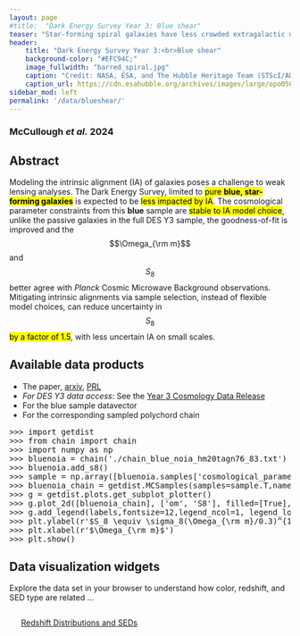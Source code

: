 ```yaml
---
layout: page
#title:  "Dark Energy Survey Year 3: Blue shear"
teaser: "Star-forming spiral galaxies have less crowded extragalactic neighborhoods, making them excellent candidates for mapping cosmic structure."
header:
    title: "Dark Energy Survey Year 3:<br>Blue shear"
    background-color: "#EFC94C;"
    image_fullwidth: "barred_spiral.jpg"
    caption: "Credit: NASA, ESA, and The Hubble Heritage Team (STScI/AURA)"
    caption_url: https://cdn.esahubble.org/archives/images/large/opo0501a.jpg
sidebar_mod: left
permalink: '/data/blueshear/'
---
```

<script src='https://cdnjs.cloudflare.com/ajax/libs/mathjax/2.7.4/MathJax.js?config=default'></script>

### McCullough <em>et al.</em> 2024
## Abstract
Modeling the intrinsic alignment (IA) of galaxies poses a challenge to weak lensing analyses. The Dark Energy Survey, limited to <mark>pure <strong>blue, star-forming galaxies</strong></mark> is expected to be <mark>less impacted by IA</mark>. The cosmological parameter constraints from this <strong>blue</strong> sample are <mark>stable to IA model choice</mark>, unlike the passive galaxies in the full DES Y3 sample, the goodness-of-fit is improved and the $$\Omega_{\rm m}$$ and $$S_8$$ better agree with <em>Planck</em> Cosmic Microwave Background observations. Mitigating intrinsic alignments via sample selection, instead of flexible model choices, can reduce uncertainty in $$S_8$$ <mark>by a factor of 1.5</mark>, with less uncertain IA on small scales.

## Available data products
- The paper, <a href="">arxiv</a>, <a href="">PRL</a>
- _For DES Y3 data access_: See the [Year 3 Cosmology Data Release](https://des.ncsa.illinois.edu/releases/y3a2)
- For the blue sample datavector
- For the corresponding sampled polychord chain  
<pre>
>>> import getdist
>>> from chain import chain
>>> import numpy as np
>>> bluenoia = chain('./chain_blue_noia_hm20tagn76_83.txt')
>>> bluenoia.add_s8()
>>> sample = np.array([bluenoia.samples['cosmological_parameters--omega_m'], bluenoia.samples['cosmological_parameters--s8']])
>>> bluenoia_chain = getdist.MCSamples(samples=sample.T,names=['om', 'S8'], labels=['\Omega_m', 'S_8'], ranges = {'om':[0.1,0.9],'S8':[0.3,1.0]}, label= r'DES Y3 Blue Cosmic Shear', weights=bluenoia.weight, settings={'boundary_correction_order':0, 'mult_bias_correction_order':1})
>>> g = getdist.plots.get_subplot_plotter()
>>> g.plot_2d([bluenoia_chain], ['om', 'S8'], filled=[True],alphas=[0.9], contour_args=[{'alpha':1.0,'lw':1.2, 'ls':'-','color':'blue'}], diag1d_kwargs={'normalized':True})
>>> g.add_legend(labels,fontsize=12,legend_ncol=1, legend_loc='lower center')
>>> plt.ylabel(r'$S_8 \equiv \sigma_8(\Omega_{\rm m}/0.3)^{1/2}$')
>>> plt.xlabel(r'$\Omega_{\rm m}$')
>>> plt.show()
</pre>
## Data visualization widgets 
Explore the data set in your browser to understand how color, redshift, and SED type are related ...

<div class="row t60">
    <div class="medium-12 columns b30">
        <img src="{{ site.urlimg }}pz_dist.png" alt="" class="center">
        <p style="text-align:center"><a href="[http://jcorneille.de](http://jmccull.github.io/dataproducts_dc3r2/)">Redshift Distributions and SEDs</a></p>
    </div><!-- /.medium-12.columns -->
</div><!-- /.row -->

